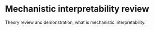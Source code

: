 # Mechanistic interpretability review
Theory review and demonstration, what is mechanistic interpretability.
